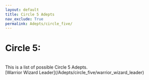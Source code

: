 ```yaml
---
layout: default
title: Circle 5 Adepts
nav_exclude: True
permalink: Adepts/circle_five/
---
```

# Circle 5:


<br>
This is a list of possible Circle 5 Adepts.
<br>
[Warrior Wizard Leader](/Adepts/circle_five/warrior_wizard_leader)